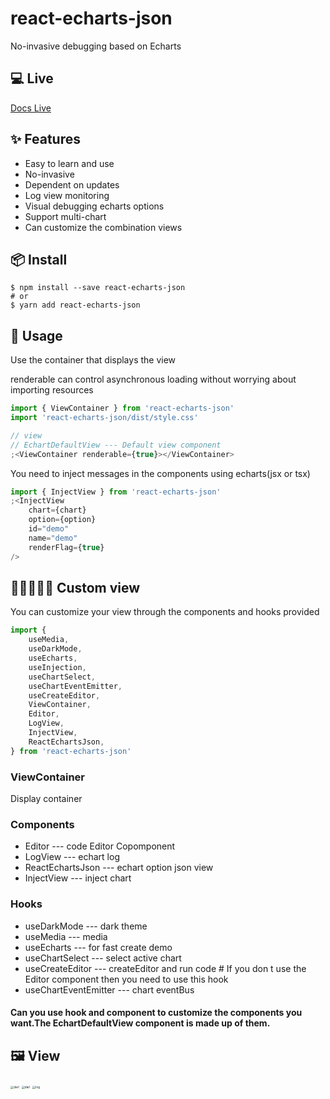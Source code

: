 # react-echarts-json

No-invasive debugging based on Echarts

## 💻 Live

[Docs Live](http://43.138.187.142:9000/react-echarts-json/live/)

## ✨ Features

- Easy to learn and use
- No-invasive
- Dependent on updates
- Log view monitoring
- Visual debugging echarts options
- Support multi-chart
- Can customize the combination views

## 📦 Install

```
$ npm install --save react-echarts-json
# or
$ yarn add react-echarts-json
```

## 🔨 Usage

Use the container that displays the view

renderable can control asynchronous loading without worrying about importing resources

```typescript
import { ViewContainer } from 'react-echarts-json'
import 'react-echarts-json/dist/style.css'

// view
// EchartDefaultView --- Default view component
;<ViewContainer renderable={true}></ViewContainer>
```

You need to inject messages in the components using echarts(jsx or tsx)

```typescript
import { InjectView } from 'react-echarts-json'
;<InjectView
	chart={chart}
	option={option}
	id="demo"
	name="demo"
	renderFlag={true}
/>
```

## 👨‍💻👩🏻‍💻 Custom view

You can customize your view through the components and hooks provided

```typescript
import {
	useMedia,
	useDarkMode,
	useEcharts,
	useInjection,
	useChartSelect,
	useChartEventEmitter,
	useCreateEditor,
	ViewContainer,
	Editor,
	LogView,
	InjectView,
	ReactEchartsJson,
} from 'react-echarts-json'
```

### ViewContainer

Display container

### Components

- Editor --- code Editor Copomponent
- LogView --- echart log
- ReactEchartsJson --- echart option json view
- InjectView --- inject chart

### Hooks

- useDarkMode --- dark theme
- useMedia --- media
- useEcharts --- for fast create demo
- useChartSelect --- select active chart
- useCreateEditor --- createEditor and run code # If you don t use the Editor component then you need to use this hook
- useChartEventEmitter --- chart eventBus

#### Can you use hook and component to customize the components you want.The EchartDefaultView component is made up of them.

## 🖼 View

<img src="https://github.com/NelsonYong/react-echarts-json/blob/master/src/image/log.png?raw=true" alt="darl" style="zoom: 33%;" />

<img src="https://github.com/NelsonYong/react-echarts-json/blob/master/src/image/code.png?raw=true" alt="darl" style="zoom: 33%;" />

<img src="https://github.com/NelsonYong/react-echarts-json/blob/master/src/image/opt.png?raw=true" alt="log" style="zoom:33%;" />
